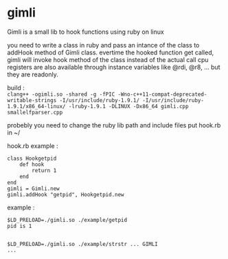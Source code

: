 <h1>gimli</h1>
<p>Gimli is a small lib to hook functions using ruby on linux</p>
<p>you need to write a class in ruby and pass an intance of the class to addHook method of Gimli class.
evertime the hooked function get called, gimli will invoke hook method of the class instead of the actual call
cpu registers are also available through instance variables like @rdi, @r8, ... but they are readonly.</p>
<p>build : <br /><code>clang++ -ogimli.so -shared -g -fPIC -Wno-c++11-compat-deprecated-writable-strings -I/usr/include/ruby-1.9.1/ -I/usr/include/ruby-1.9.1/x86_64-linux/ -lruby-1.9.1 -DLINUX -Dx86_64 gimli.cpp smallelfparser.cpp</code></p>
<p>probebly you need to change the ruby lib path and include files
put hook.rb in ~/</p>
<p>hook.rb example : 
<pre><code>class Hookgetpid
    def hook 
        return 1
    end
end
gimli = Gimli.new
gimli.addHook "getpid", Hookgetpid.new</code></pre></p>
<p>example :
<pre><code>$LD_PRELOAD=./gimli.so ./example/getpid
pid is 1

$LD_PRELOAD=./gimli.so ./example/strstr
... GIMLI ...</code></pre></p>
